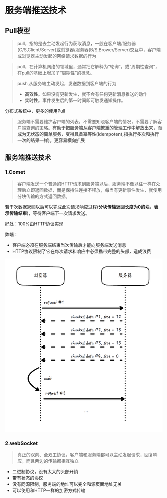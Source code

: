 # 服务端推送技术
## Pull模型
> pull，指的是去主动发起行为获取消息，一般在客户端/服务器(C/S,Client/Server)或浏览器/服务器(B/S,Brower/Server)交互中，客户端或浏览器主动发起的网络请求数据的行为

> poll，在计算机网络的领域里，通常把它解释为“轮询”，或“周期性查询”，在pull的基础上增加了“周期性”的概念。

> push,从服务端主动发起，发送数据到客户端的行为
> - **高效性**。如果没有更新发生，就不会有任何更新消息推送的动作
> - **实时性**。事件发生后的第一时间即可触发通知操作。 

分布式系统中，更多的使用Pull  
> 服务端不需要维护客户端的列表，不需要知晓客户端的情况，不需要了解客户端查询的策略。**有助于把服务端从客户端繁重的管理工作中解放出来，而成为无状态的简单服务，变得具备幂等性(idempotent,指执行多次和执行一次的结果一样)，更容易横向扩展**


## 服务端推送技术
### 1.Comet
> 客户端发送一个普通的HTTP请求到服务端以后，服务端不像以往一样在处理后立即返回数据，而是保持住连接不释放，每当有更新事件发生，就使用分块传输的方式返回数据。  

若干次数据返回以后可以完成此次请求响应过程(**分块传输返回长度为0的块，表示传输结束**)，等待客户端下一次请求发送。  

好处：100%由HTTP协议实现  

弊端：  
- 客户端必须在服务端结束当次传输后才能向服务端发送消息
- HTTP协议限制了它在每次请求和响应中必须携带完整的头部，造成浪费  

![](img/comet.png)

### 2.webSocket
> 真正的双向、全双工协议，客户端和服务端都可以主动发起请求，回复响应，而且两边的传输都相互独立  

- 二进制协议，没有太大的头部开销
- 带有状态的协议
- 没有同源限制，服务端的地址可以完全和源页面地址无关
- 可以使用和HTTP一样的加密方式传输